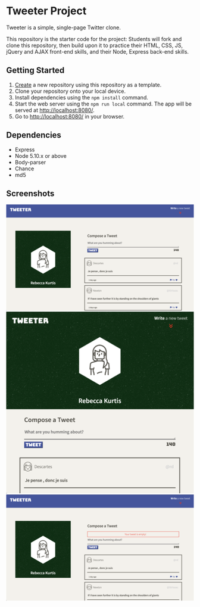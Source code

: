 # Tweeter Project

Tweeter is a simple, single-page Twitter clone.

This repository is the starter code for the project: Students will fork and clone this repository, then build upon it to practice their HTML, CSS, JS, jQuery and AJAX front-end skills, and their Node, Express back-end skills.

## Getting Started

1. [Create](https://docs.github.com/en/repositories/creating-and-managing-repositories/creating-a-repository-from-a-template) a new repository using this repository as a template.
2. Clone your repository onto your local device.
3. Install dependencies using the `npm install` command.
3. Start the web server using the `npm run local` command. The app will be served at <http://localhost:8080/>.
4. Go to <http://localhost:8080/> in your browser.

## Dependencies

- Express
- Node 5.10.x or above
- Body-parser
- Chance
- md5

## Screenshots

!["Screenshot of Main Page with a viewpoint greater than 1024px"](https://github.com/rebecca-kurtis/tweeter/blob/master/docs/Screenshot%202023-01-07%20at%205.50.27%20PM.png)
!["Screenshot of Main Page with a viewpoint less than 1024px"](https://github.com/rebecca-kurtis/tweeter/blob/master/docs/Screenshot%202023-01-07%20at%205.50.39%20PM.png)
!["Screenshot of error occuring when trying to submit an empty tweet"](https://github.com/rebecca-kurtis/tweeter/blob/master/docs/Screenshot%202023-01-07%20at%205.51.31%20PM.png)